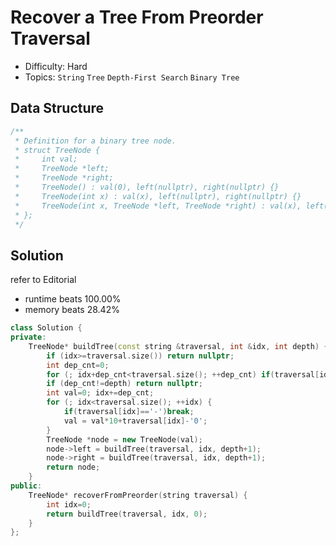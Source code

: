 # Recover a Tree From Preorder Traversal
- Difficulty: Hard
- Topics: `String` `Tree` `Depth-First Search` `Binary Tree`

## Data Structure
``` cpp
/**
 * Definition for a binary tree node.
 * struct TreeNode {
 *     int val;
 *     TreeNode *left;
 *     TreeNode *right;
 *     TreeNode() : val(0), left(nullptr), right(nullptr) {}
 *     TreeNode(int x) : val(x), left(nullptr), right(nullptr) {}
 *     TreeNode(int x, TreeNode *left, TreeNode *right) : val(x), left(left), right(right) {}
 * };
 */
```

## Solution
refer to Editorial
- runtime beats 100.00%
- memory beats 28.42%
``` cpp
class Solution {
private:
    TreeNode* buildTree(const string &traversal, int &idx, int depth) {
        if (idx>=traversal.size()) return nullptr;
        int dep_cnt=0;
        for (; idx+dep_cnt<traversal.size(); ++dep_cnt) if(traversal[idx+dep_cnt]!='-')break;
        if (dep_cnt!=depth) return nullptr;
        int val=0; idx+=dep_cnt;
        for (; idx<traversal.size(); ++idx) {
            if(traversal[idx]=='-')break;
            val = val*10+traversal[idx]-'0';
        }
        TreeNode *node = new TreeNode(val);
        node->left = buildTree(traversal, idx, depth+1);
        node->right = buildTree(traversal, idx, depth+1);
        return node;
    }
public:
    TreeNode* recoverFromPreorder(string traversal) {
        int idx=0;
        return buildTree(traversal, idx, 0);
    }
};
```
<!-- - runtime beats 
- memory beats 
```rust
``` -->

<!-- ## Improving
### source code
- runtime beats 
- memory beats 
``` cpp
``` -->
<!-- - runtime beats 
- memory beats 
```rust
``` -->